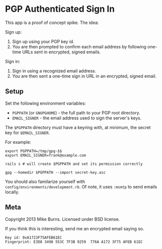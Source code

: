 # PGP Authenticated Sign In

This app is a proof of concept spike. The idea:

Sign up:

1. Sign up using your PGP key id.
2. You are then prompted to confirm each email address by following
one-time URLs sent in encrypted, signed emails.

Sign in:

1. Sign in using a recognized email address.
2. You are then sent a one-time sign in URL in an encrypted, signed
email.

## Setup

Set the following environment variables:

- `PGPPATH` (or `GNUPGHOME`) - the full path to your PGP root directory.
- `EMAIL_SIGNER` - the email address used to sign the server's keys.

The `$PGPPATH` directory must have a keyring with, at minimum, the
secret key for `$EMAIL_SIGNER`.

For example:

    export PGPPATH=/tmp/gpg-$$
    export EMAIL_SIGNER=frank@example.com

    rails s # will create $PGPPATH and set its permission correctly
    
    gpg --homedir $PGPPATH --import secret-key.asc

You should also familarize yourself with
`config/environments/development.rb`. Of note, it uses `:msmtp` to send
emails locally.

## Meta

Copyright 2013 Mike Burns. Licensed under BSD license.

If you think this is interesting, send me an encrypted email saying so.

    Key id: 0xA1723F75AFEB61EC
    Fingerprint: E3D8 3498 553C 7F3B 9259  776A A172 3F75 AFEB 61EC

